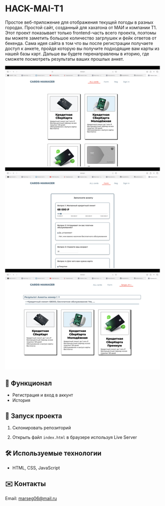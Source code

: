 
# HACK-MAI-T1
Простое веб-приложение для отображения текущей погоды в разных городах.
Простой сайт, созданный для хахатона от МАИ и компании Т1. Этот проект показывает только frontend-часть всего проекта, поэтомы вы можете заметить большое количество загрлушек и фейк ответов от бекенда.
Сама идея сайта в том что вы после регистрации получаете доступ к анкете, пройдя которую вы получите подходящие вам карты из нашей базы карт. Дальше вы будете перенаправлены в иторию, где сможете посмотреть результаты ваших прошлых анкет.



![Главный экран HACK-MAI-T1](assets/index.png)
![Анкета HACK-MAI-T1](assets/form.png)
![История HACK-MAI-T1](assets/history.png)

## 📌 Функционал
- Регистрация и вход в аккунт
- История


## 🚀 Запуск проекта
1. Склонировать репозиторий

2. Открыть файл `index.html` в браузере используя Live Server

## 🛠 Используемые технологии
- HTML, CSS, JavaScript

## ✉️ Контакты
Email: marseg06@mail.ru
